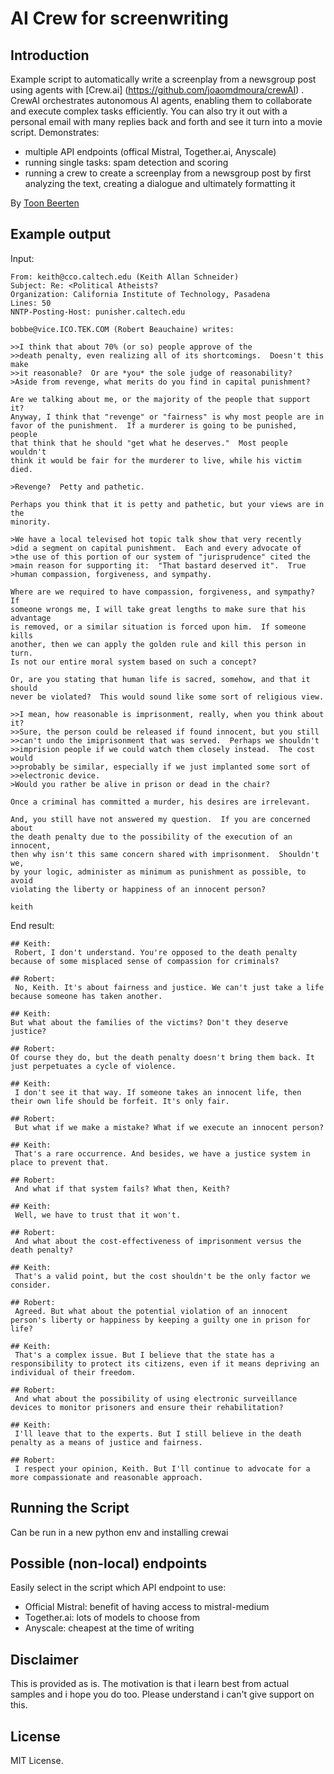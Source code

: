 # AI Crew for screenwriting
## Introduction
Example script to automatically write a screenplay from a newsgroup post using agents with [Crew.ai] (https://github.com/joaomdmoura/crewAI) .
CrewAI orchestrates autonomous AI agents, enabling them to collaborate and execute complex tasks efficiently.
You can also try it out with a personal email with many replies back and forth and see it turn into a movie script.
Demonstrates:
- multiple API endpoints (offical Mistral, Together.ai, Anyscale)
- running single tasks: spam detection and scoring
- running a crew to create a screenplay from a newsgroup post by first analyzing the text, creating a dialogue and ultimately formatting it

By [Toon Beerten](toon@neontreebot.be)

## Example output

Input:

```
From: keith@cco.caltech.edu (Keith Allan Schneider)
Subject: Re: <Political Atheists?
Organization: California Institute of Technology, Pasadena
Lines: 50
NNTP-Posting-Host: punisher.caltech.edu

bobbe@vice.ICO.TEK.COM (Robert Beauchaine) writes:

>>I think that about 70% (or so) people approve of the
>>death penalty, even realizing all of its shortcomings.  Doesn't this make
>>it reasonable?  Or are *you* the sole judge of reasonability?
>Aside from revenge, what merits do you find in capital punishment?

Are we talking about me, or the majority of the people that support it?
Anyway, I think that "revenge" or "fairness" is why most people are in
favor of the punishment.  If a murderer is going to be punished, people
that think that he should "get what he deserves."  Most people wouldn't
think it would be fair for the murderer to live, while his victim died.

>Revenge?  Petty and pathetic.

Perhaps you think that it is petty and pathetic, but your views are in the
minority.

>We have a local televised hot topic talk show that very recently
>did a segment on capital punishment.  Each and every advocate of
>the use of this portion of our system of "jurisprudence" cited the
>main reason for supporting it:  "That bastard deserved it".  True
>human compassion, forgiveness, and sympathy.

Where are we required to have compassion, forgiveness, and sympathy?  If
someone wrongs me, I will take great lengths to make sure that his advantage
is removed, or a similar situation is forced upon him.  If someone kills
another, then we can apply the golden rule and kill this person in turn.
Is not our entire moral system based on such a concept?

Or, are you stating that human life is sacred, somehow, and that it should
never be violated?  This would sound like some sort of religious view.
 
>>I mean, how reasonable is imprisonment, really, when you think about it?
>>Sure, the person could be released if found innocent, but you still
>>can't undo the imiprisonment that was served.  Perhaps we shouldn't
>>imprision people if we could watch them closely instead.  The cost would
>>probably be similar, especially if we just implanted some sort of
>>electronic device.
>Would you rather be alive in prison or dead in the chair?  

Once a criminal has committed a murder, his desires are irrelevant.

And, you still have not answered my question.  If you are concerned about
the death penalty due to the possibility of the execution of an innocent,
then why isn't this same concern shared with imprisonment.  Shouldn't we,
by your logic, administer as minimum as punishment as possible, to avoid
violating the liberty or happiness of an innocent person?

keith
```

End result:

```
## Keith:
 Robert, I don't understand. You're opposed to the death penalty because of some misplaced sense of compassion for criminals?

## Robert:
 No, Keith. It's about fairness and justice. We can't just take a life because someone has taken another.

## Keith:
But what about the families of the victims? Don't they deserve justice?

## Robert:
Of course they do, but the death penalty doesn't bring them back. It just perpetuates a cycle of violence.

## Keith:
 I don't see it that way. If someone takes an innocent life, then their own life should be forfeit. It's only fair.

## Robert:
 But what if we make a mistake? What if we execute an innocent person?

## Keith:
 That's a rare occurrence. And besides, we have a justice system in place to prevent that.

## Robert:
 And what if that system fails? What then, Keith?

## Keith:
 Well, we have to trust that it won't.

## Robert:
 And what about the cost-effectiveness of imprisonment versus the death penalty?

## Keith:
 That's a valid point, but the cost shouldn't be the only factor we consider.

## Robert:
 Agreed. But what about the potential violation of an innocent person's liberty or happiness by keeping a guilty one in prison for life?

## Keith:
 That's a complex issue. But I believe that the state has a responsibility to protect its citizens, even if it means depriving an individual of their freedom.

## Robert:
 And what about the possibility of using electronic surveillance devices to monitor prisoners and ensure their rehabilitation?

## Keith:
 I'll leave that to the experts. But I still believe in the death penalty as a means of justice and fairness.

## Robert:
 I respect your opinion, Keith. But I'll continue to advocate for a more compassionate and reasonable approach.
```

## Running the Script
Can be run in a new python env and installing crewai

## Possible (non-local) endpoints
Easily select in the script which API endpoint to use:
- Official Mistral: benefit of having access to mistral-medium
- Together.ai: lots of models to choose from
- Anyscale: cheapest at the time of writing

## Disclaimer
This is provided as is. The motivation is that i learn best from actual samples and i hope you do too. Please understand i can't give support on this.

## License
MIT License.
